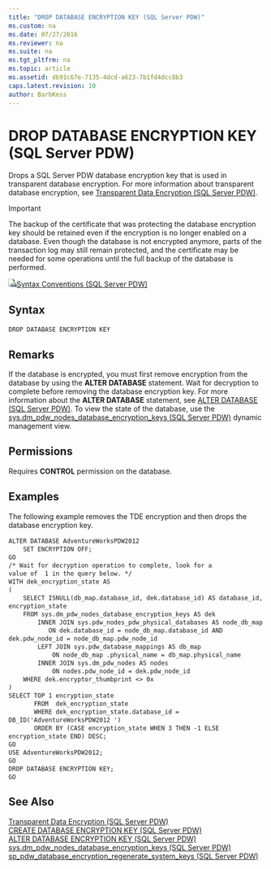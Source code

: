 ```yaml
---
title: "DROP DATABASE ENCRYPTION KEY (SQL Server PDW)"
ms.custom: na
ms.date: 07/27/2016
ms.reviewer: na
ms.suite: na
ms.tgt_pltfrm: na
ms.topic: article
ms.assetid: db91c67e-7135-4dcd-a623-7b1fd4dcc8b3
caps.latest.revision: 10
author: BarbKess
---
```

# DROP DATABASE ENCRYPTION KEY (SQL Server PDW)
Drops a SQL Server PDW database encryption key that is used in transparent database encryption. For more information about transparent database encryption, see [Transparent Data Encryption &#40;SQL Server PDW&#41;](../../mpp/sqlpdw/transparent-data-encryption-sql-server-pdw.md).  
  
> [!IMPORTANT]  
> The backup of the certificate that was protecting the database encryption key should be retained even if the encryption is no longer enabled on a database. Even though the database is not encrypted anymore, parts of the transaction log may still remain protected, and the certificate may be needed for some operations until the full backup of the database is performed.  
  
![Topic link icon](../../mpp/sqlpdw/media/Topic_Link.gif "Topic_Link")[Syntax Conventions &#40;SQL Server PDW&#41;](../../mpp/sqlpdw/syntax-conventions-sql-server-pdw.md)  
  
## Syntax  
  
```  
DROP DATABASE ENCRYPTION KEY  
```  
  
## Remarks  
If the database is encrypted, you must first remove encryption from the database by using the **ALTER DATABASE** statement. Wait for decryption to complete before removing the database encryption key. For more information about the **ALTER DATABASE** statement, see [ALTER DATABASE &#40;SQL Server PDW&#41;](../../mpp/sqlpdw/alter-database-sql-server-pdw.md). To view the state of the database, use the [sys.dm_pdw_nodes_database_encryption_keys &#40;SQL Server PDW&#41;](../../mpp/sqlpdw/sys-dm-pdw-nodes-database-encryption-keys-sql-server-pdw.md) dynamic management view.  
  
## Permissions  
Requires **CONTROL** permission on the database.  
  
## Examples  
The following example removes the TDE encryption and then drops the database encryption key.  
  
```  
ALTER DATABASE AdventureWorksPDW2012  
    SET ENCRYPTION OFF;  
GO  
/* Wait for decryption operation to complete, look for a   
value of  1 in the query below. */  
WITH dek_encryption_state AS   
(  
    SELECT ISNULL(db_map.database_id, dek.database_id) AS database_id, encryption_state  
    FROM sys.dm_pdw_nodes_database_encryption_keys AS dek  
        INNER JOIN sys.pdw_nodes_pdw_physical_databases AS node_db_map  
           ON dek.database_id = node_db_map.database_id AND dek.pdw_node_id = node_db_map.pdw_node_id  
        LEFT JOIN sys.pdw_database_mappings AS db_map  
            ON node_db_map .physical_name = db_map.physical_name  
        INNER JOIN sys.dm_pdw_nodes AS nodes  
            ON nodes.pdw_node_id = dek.pdw_node_id  
    WHERE dek.encryptor_thumbprint <> 0x  
)  
SELECT TOP 1 encryption_state  
       FROM  dek_encryption_state  
       WHERE dek_encryption_state.database_id = DB_ID('AdventureWorksPDW2012 ')  
       ORDER BY (CASE encryption_state WHEN 3 THEN -1 ELSE encryption_state END) DESC;   
GO  
USE AdventureWorksPDW2012;  
GO  
DROP DATABASE ENCRYPTION KEY;  
GO  
```  
  
## See Also  
[Transparent Data Encryption &#40;SQL Server PDW&#41;](../../mpp/sqlpdw/transparent-data-encryption-sql-server-pdw.md)  
[CREATE DATABASE ENCRYPTION KEY &#40;SQL Server PDW&#41;](../../mpp/sqlpdw/create-database-encryption-key-sql-server-pdw.md)  
[ALTER DATABASE ENCRYPTION KEY &#40;SQL Server PDW&#41;](../../mpp/sqlpdw/alter-database-encryption-key-sql-server-pdw.md)  
[sys.dm_pdw_nodes_database_encryption_keys &#40;SQL Server PDW&#41;](../../mpp/sqlpdw/sys-dm-pdw-nodes-database-encryption-keys-sql-server-pdw.md)  
[sp_pdw_database_encryption_regenerate_system_keys &#40;SQL Server PDW&#41;](../../mpp/sqlpdw/sp-pdw-database-encryption-regenerate-system-keys-sql-server-pdw.md)  
  
